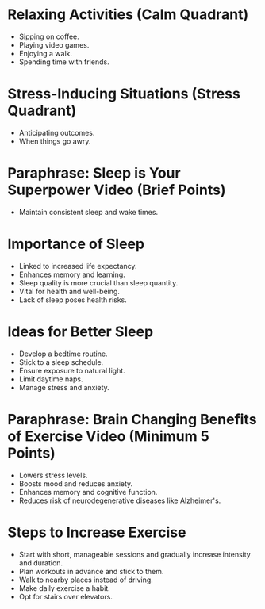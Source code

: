# Relaxing Activities (Calm Quadrant)

- Sipping on coffee.
- Playing video games.
- Enjoying a walk.
- Spending time with friends.

# Stress-Inducing Situations (Stress Quadrant)

- Anticipating outcomes.
- When things go awry.

# Paraphrase: Sleep is Your Superpower Video (Brief Points)

- Maintain consistent sleep and wake times.

# Importance of Sleep

- Linked to increased life expectancy.
- Enhances memory and learning.
- Sleep quality is more crucial than sleep quantity.
- Vital for health and well-being.
- Lack of sleep poses health risks.

# Ideas for Better Sleep

- Develop a bedtime routine.
- Stick to a sleep schedule.
- Ensure exposure to natural light.
- Limit daytime naps.
- Manage stress and anxiety.

# Paraphrase: Brain Changing Benefits of Exercise Video (Minimum 5 Points)

- Lowers stress levels.
- Boosts mood and reduces anxiety.
- Enhances memory and cognitive function.
- Reduces risk of neurodegenerative diseases like Alzheimer's.

# Steps to Increase Exercise

- Start with short, manageable sessions and gradually increase intensity and duration.
- Plan workouts in advance and stick to them.
- Walk to nearby places instead of driving.
- Make daily exercise a habit.
- Opt for stairs over elevators.
